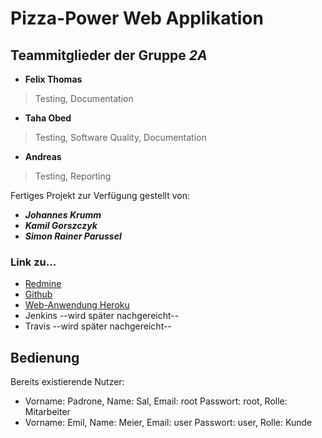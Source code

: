 Pizza-Power Web Applikation
===========================

Teammitglieder der Gruppe ***2A***
----------------------------------
+ **Felix Thomas**
> Testing, Documentation
+ **Taha Obed**
> Testing, Software Quality, Documentation
+ **Andreas** 
> Testing, Reporting

Fertiges Projekt zur Verfügung gestellt von:

+ ***Johannes Krumm***
+ ***Kamil Gorszczyk***
+ ***Simon Rainer Parussel***


### Link zu...

* [Redmine](https://redmine.cs.hm.edu/projects/2017-braun-swe2-ib-2a "Redmine Mainpage der Gruppe 2A")
* [Github](https://github.com/swenib/grp2A-pizza "Github Mainpage der Gruppe 2A")
* [Web-Anwendung Heroku](https://texmaex.herokuapp.com/ "Heroku App der Gruppe 2A")
* Jenkins --wird später nachgereicht--
* Travis --wird später nachgereicht--

## Bedienung
Bereits existierende Nutzer:
-	Vorname: Padrone, Name: Sal, Email: root Passwort: root, Rolle: Mitarbeiter
-	Vorname: Emil, Name: Meier, Email: user Passwort: user, Rolle: Kunde

